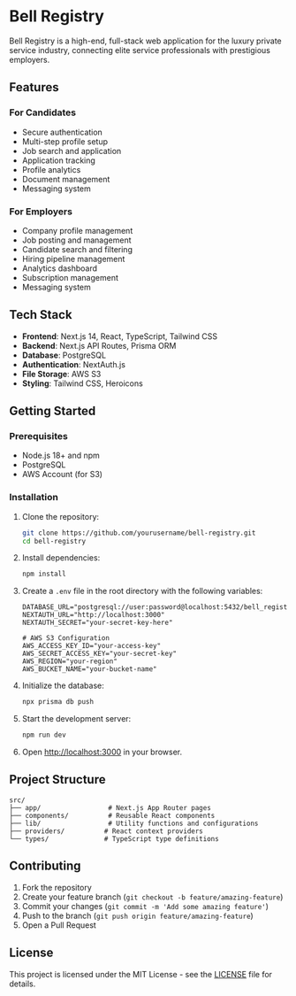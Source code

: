 # Bell Registry

Bell Registry is a high-end, full-stack web application for the luxury private service industry, connecting elite service professionals with prestigious employers.

## Features

### For Candidates
- Secure authentication
- Multi-step profile setup
- Job search and application
- Application tracking
- Profile analytics
- Document management
- Messaging system

### For Employers
- Company profile management
- Job posting and management
- Candidate search and filtering
- Hiring pipeline management
- Analytics dashboard
- Subscription management
- Messaging system

## Tech Stack

- **Frontend**: Next.js 14, React, TypeScript, Tailwind CSS
- **Backend**: Next.js API Routes, Prisma ORM
- **Database**: PostgreSQL
- **Authentication**: NextAuth.js
- **File Storage**: AWS S3
- **Styling**: Tailwind CSS, Heroicons

## Getting Started

### Prerequisites

- Node.js 18+ and npm
- PostgreSQL
- AWS Account (for S3)

### Installation

1. Clone the repository:
   ```bash
   git clone https://github.com/yourusername/bell-registry.git
   cd bell-registry
   ```

2. Install dependencies:
   ```bash
   npm install
   ```

3. Create a `.env` file in the root directory with the following variables:
   ```
   DATABASE_URL="postgresql://user:password@localhost:5432/bell_registry_db"
   NEXTAUTH_URL="http://localhost:3000"
   NEXTAUTH_SECRET="your-secret-key-here"
   
   # AWS S3 Configuration
   AWS_ACCESS_KEY_ID="your-access-key"
   AWS_SECRET_ACCESS_KEY="your-secret-key"
   AWS_REGION="your-region"
   AWS_BUCKET_NAME="your-bucket-name"
   ```

4. Initialize the database:
   ```bash
   npx prisma db push
   ```

5. Start the development server:
   ```bash
   npm run dev
   ```

6. Open [http://localhost:3000](http://localhost:3000) in your browser.

## Project Structure

```
src/
├── app/                 # Next.js App Router pages
├── components/          # Reusable React components
├── lib/                 # Utility functions and configurations
├── providers/          # React context providers
└── types/              # TypeScript type definitions
```

## Contributing

1. Fork the repository
2. Create your feature branch (`git checkout -b feature/amazing-feature`)
3. Commit your changes (`git commit -m 'Add some amazing feature'`)
4. Push to the branch (`git push origin feature/amazing-feature`)
5. Open a Pull Request

## License

This project is licensed under the MIT License - see the [LICENSE](LICENSE) file for details.
